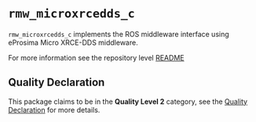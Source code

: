 # `rmw_microxrcedds_c`

`rmw_microxrcedds_c` implements the ROS middleware interface using eProsima Micro XRCE-DDS middleware.

For more information see the repository level [README](../README.md)

## Quality Declaration

This package claims to be in the **Quality Level 2** category, see the [Quality Declaration](QUALITY_DECLARATION.md) for more details.
